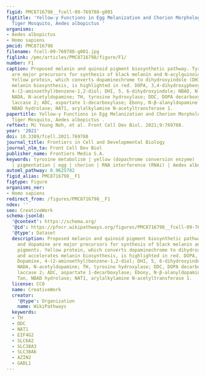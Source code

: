 ```yaml
---
figid: PMC8716798__fcell-09-769788-g001
figtitle: 'Yellow-y Functions in Egg Melanization and Chorion Morphology of the Asian
  Tiger Mosquito, Aedes albopictus '
organisms:
- Aedes albopictus
- Homo sapiens
pmcid: PMC8716798
filename: fcell-09-769788-g001.jpg
figlink: /pmc/articles/PMC8716798/figure/F1/
number: F1
caption: Proposed melanin and quinoid pigment biosynthetic pathway. Tyrosine and dopamine
  are major precursors for synthesis of black melanin and N-acylquinoid-derived pigments.
  Yellow protein, which converts dopaminechrome to dihydroxyindole (DHI) and accelerates
  melanin biosynthesis, is highlighted in red. DOPA, 3,4-dihydroxyphenylalanine; Dopamine,
  4-(2-aminoethyl)benzene-1,2-diol; DHI, 5, 6-dihydroxyindole; NBAD, N-β-alanyldopamine;
  NADA, N-acetyldopamine; TH, tyrosine hydroxylase; DDC, DOPA decarboxylase; Lac2,
  laccase 2; ADC, aspartate 1-decarboxylase; Ebony, N-β-alanyldopamine synthase; Tan,
  NBAD hydrolase; NAT1, arylalkylamine N-acetyltransferase 1.
papertitle: Yellow-y Functions in Egg Melanization and Chorion Morphology of the Asian
  Tiger Mosquito, Aedes albopictus .
reftext: Mi Young Noh, et al. Front Cell Dev Biol. 2021;9:769788.
year: '2021'
doi: 10.3389/fcell.2021.769788
journal_title: Frontiers in Cell and Developmental Biology
journal_nlm_ta: Front Cell Dev Biol
publisher_name: Frontiers Media S.A.
keywords: tyrosine metabolism | yellow (dopachrome conversion enzyme) | melanization
  | pigmentation | egg | chorion | RNA interference (RNAi) | Aedes albopictus
automl_pathway: 0.9625782
figid_alias: PMC8716798__F1
figtype: Figure
organisms_ner:
- Homo sapiens
redirect_from: /figures/PMC8716798__F1
ndex: ''
seo: CreativeWork
schema-jsonld:
  '@context': https://schema.org/
  '@id': https://pfocr.wikipathways.org/figures/PMC8716798__fcell-09-769788-g001.html
  '@type': Dataset
  description: Proposed melanin and quinoid pigment biosynthetic pathway. Tyrosine
    and dopamine are major precursors for synthesis of black melanin and N-acylquinoid-derived
    pigments. Yellow protein, which converts dopaminechrome to dihydroxyindole (DHI)
    and accelerates melanin biosynthesis, is highlighted in red. DOPA, 3,4-dihydroxyphenylalanine;
    Dopamine, 4-(2-aminoethyl)benzene-1,2-diol; DHI, 5, 6-dihydroxyindole; NBAD, N-β-alanyldopamine;
    NADA, N-acetyldopamine; TH, tyrosine hydroxylase; DDC, DOPA decarboxylase; Lac2,
    laccase 2; ADC, aspartate 1-decarboxylase; Ebony, N-β-alanyldopamine synthase;
    Tan, NBAD hydrolase; NAT1, arylalkylamine N-acetyltransferase 1.
  license: CC0
  name: CreativeWork
  creator:
    '@type': Organization
    name: WikiPathways
  keywords:
  - TH
  - DDC
  - NAT1
  - EIF4G2
  - SLC6A2
  - SLC38A3
  - SLC38A6
  - AZIN2
  - GADL1
---
```

